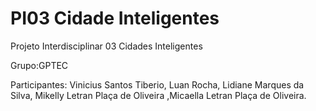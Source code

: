 # PI03 Cidade Inteligentes
Projeto Interdisciplinar 03 Cidades Inteligentes 

Grupo:GPTEC

<p>Participantes: Vinicius Santos Tiberio, Luan Rocha, Lidiane Marques da Silva, Mikelly Letran Plaça de Oliveira ,Micaella Letran Plaça de Oliveira.</p>
